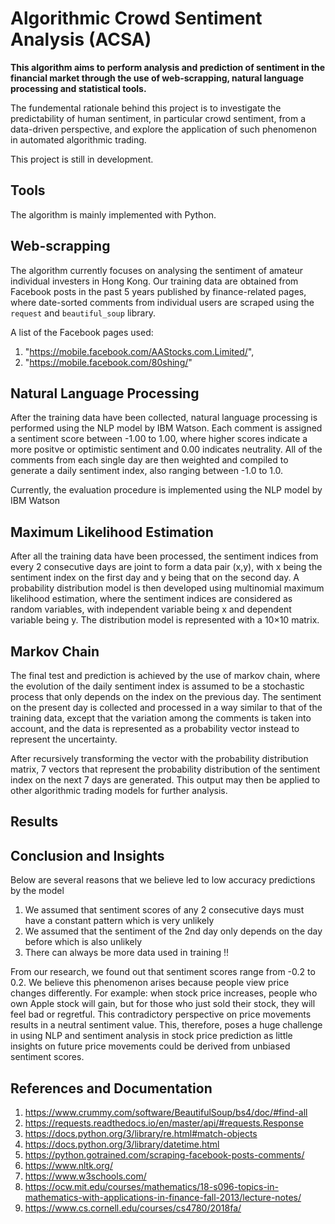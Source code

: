 # Algorithmic Crowd Sentiment Analysis (ACSA)
**This algorithm aims to perform analysis and prediction of sentiment in the financial market through the use of web-scrapping, natural language processing and statistical tools.**

The fundemental rationale behind this project is to investigate the predictability of human sentiment, in particular crowd sentiment, from a data-driven perspective, and explore the application of such phenomenon in automated algorithmic trading.

This project is still in development.

## Tools
The algorithm is mainly implemented with Python.

## Web-scrapping
The algorithm currently focuses on analysing the sentiment of amateur individual investers in Hong Kong. Our training data are obtained from Facebook posts in the past 5 years published by finance-related pages, where date-sorted comments from individual users are scraped using the `request` and `beautiful_soup` library.

A list of the Facebook pages used:
1. "https://mobile.facebook.com/AAStocks.com.Limited/",
2. "https://mobile.facebook.com/80shing/"

## Natural Language Processing
After the training data have been collected, natural language processing is performed using the NLP model by IBM Watson. Each comment is assigned a sentiment score between -1.00 to 1.00, where higher scores indicate a more positve or optimistic sentiment and 0.00 indicates neutrality. All of the comments from each single day are then weighted and compiled to generate a daily sentiment index, also ranging between -1.0 to 1.0.

Currently, the evaluation procedure is implemented using the NLP model by IBM Watson

## Maximum Likelihood Estimation
After all the training data have been processed, the sentiment indices from every 2 consecutive days are joint to form a data pair (x,y), with x being the sentiment index on the first day and y being that on the second day. A probability distribution model is then developed using multinomial maximum likelihood estimation, where the sentiment indices are considered as random variables, with independent variable being x and dependent variable being y. The distribution model is represented with a 10×10 matrix.

## Markov Chain
The final test and prediction is achieved by the use of markov chain, where the evolution of the daily sentiment index is assumed to be a stochastic process that only depends on the index on the previous day. The sentiment on the present day is collected and processed in a way similar to that of the training data, except that the variation among the comments is taken into account, and the data is represented as a probability vector instead to represent the uncertainty.

After recursively transforming the vector with the probability distribution matrix, 7 vectors that represent the probability distribution of the sentiment index on the next 7 days are generated. This output may then be applied to other algorithmic trading models for further analysis.

## Results



## Conclusion and Insights

Below are several reasons that we believe led to low accuracy predictions by the model
1)	We assumed that sentiment scores of any 2 consecutive days must have a constant pattern which is very unlikely
2)	We assumed that the sentiment of the 2nd day only depends on the day before which is also unlikely
3)	There can always be more data used in training !! 

From our research, we found out that sentiment scores range from -0.2 to 0.2. We believe this phenomenon arises because people view price changes differently. For example: when stock price increases, people who own Apple stock will gain, but for those who just sold their stock, they will feel bad or regretful. This contradictory perspective on price movements results in a neutral sentiment value. This, therefore, poses a huge challenge in using NLP and sentiment analysis in stock price prediction as little insights on future price movements could be derived from unbiased sentiment scores.


## References and Documentation
1. https://www.crummy.com/software/BeautifulSoup/bs4/doc/#find-all
2. https://requests.readthedocs.io/en/master/api/#requests.Response
3. https://docs.python.org/3/library/re.html#match-objects
4. https://docs.python.org/3/library/datetime.html
5. https://python.gotrained.com/scraping-facebook-posts-comments/
6. https://www.nltk.org/
7. https://www.w3schools.com/
8. https://ocw.mit.edu/courses/mathematics/18-s096-topics-in-mathematics-with-applications-in-finance-fall-2013/lecture-notes/
9. https://www.cs.cornell.edu/courses/cs4780/2018fa/
